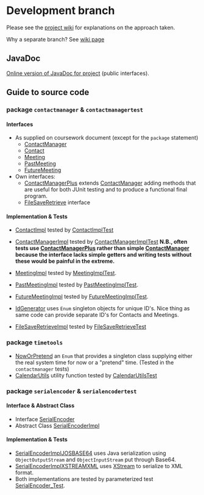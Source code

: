 # Development branch

Please see the [project wiki](https://github.com/BBK-PiJ-2014-66/cw4/wiki) for explanations on the approach taken.


Why a separate branch? See [wiki page](https://github.com/BBK-PiJ-2014-66/cw4/wiki/Packages,-the-use-of-%60development%60-and-branching)

## JavaDoc

[Online version of JavaDoc for project](http://bbk-pij-2014-66.github.io/cw4/javadoc/) (public interfaces).


## Guide to source code

### package `contactmanager` & `contactmanagertest`

#### Interfaces
* As supplied on coursework document (except for the `package` statement)
  * [ContactManager](src/uk/fictitiousurl/contactmanager/ContactManager.java)
  * [Contact](src/uk/fictitiousurl/contactmanager/Contact.java)
  * [Meeting](src/uk/fictitiousurl/contactmanager/Meeting.java)
  * [PastMeeting](src/uk/fictitiousurl/contactmanager/PastMeeting.java)
  * [FutureMeeting](src/uk/fictitiousurl/contactmanager/FutureMeeting.java)
* Own interfaces:
  * [ContactManagerPlus](src/uk/fictitiousurl/contactmanager/ContactManagerPlus.java) extends [ContactManager](src/uk/fictitiousurl/contactmanager/ContactManager.java) 
     adding methods that are useful for both JUnit testing and to produce a functional final program.
  * [FileSaveRetrieve](src/uk/fictitiousurl/contactmanager/FileSaveRetrieve.java) interface

#### Implementation & Tests
* [ContactImpl](src/uk/fictitiousurl/contactmanager/ContactImpl.java) tested by  [ContactImplTest](src/uk/fictitiousurl/contactmanagertest/ContactImplTest.java)
* [ContactManagerImpl](src/uk/fictitiousurl/contactmanager/ContactManagerImpl.java) tested by  [ContactManagerImplTest](src/uk/fictitiousurl/contactmanagertest/ContactManagerImplTest.java) 
**N.B., often tests use [ContactManagerPlus](src/uk/fictitiousurl/contactmanager/ContactManagerPlus.java) rather than simple  [ContactManager](src/uk/fictitiousurl/contactmanager/ContactManager.java) because the interface lacks simple getters and writing tests without these would be painful in the extreme.**
* [MeetingImpl](src/uk/fictitiousurl/contactmanager/MeetingImpl.java) tested by [MeetingImplTest](src/uk/fictitiousurl/contactmanagertest/MeetingImplTest.java).
* [PastMeetingImpl](src/uk/fictitiousurl/contactmanager/PastMeetingImpl.java) tested by [PastMeetingImplTest](src/uk/fictitiousurl/contactmanagertest/PastMeetingImplTest.java).
* [FutureMeetingImpl](src/uk/fictitiousurl/contactmanager/FutureMeetingImpl.java) tested by [FutureMeetingImplTest](src/uk/fictitiousurl/contactmanagertest/FutureMeetingImplTest.java).
* [IdGenerator](src/uk/fictitiousurl/contactmanager/IdGenerator.java) uses `Enum` singleton objects for unique ID's. 
Nice thing as same code can provide separate ID's for Contacts and Meetings.
 
* [FileSaveRetrieveImpl](src/uk/fictitiousurl/contactmanager/FileSaveRetrieveImpl.java) tested by [FileSaveRetrieveTest](src/uk/fictitiousurl/contactmanagertest/FileSaveRetrieveTest.java)


### package `timetools`
* [NowOrPretend](src/uk/fictitiousurl/timetools/NowOrPretend.java) an `Enum` that provides a singleton class supplying either the real system time for now or a "pretend" time. (Tested in the `contactmanager` tests)
* [CalendarUtils](src/uk/fictitiousurl/timetools/CalendarUtils.java) utility function tested by [CalendarUtilsTest](src/uk/fictitiousurl/timetoolstest/CalendarUtilsTest.java)

### package `serialencoder` & `serialencodertest`

#### Interface & Abstract Class
* Interface [SerialEncoder](src/uk/fictitiousurl/serialencoder/SerialEncoder.java) 
* Abstract Class [SerialEncoderImpl](src/uk/fictitiousurl/serialencoder/SerialEncoderImpl.java)

#### Implementation & Tests
* [SerialEncoderImplJOSBASE64](src/uk/fictitiousurl/serialencoder/SerialEncoderImplJOSBASE64.java) uses Java serialization using `ObjectOutputStream` and `ObjectInputStream` put through Base64.
* [SerialEncoderImplXSTREAMXML](src/uk/fictitiousurl/serialencoder/SerialEncoderImplXSTREAMXML.java) uses  [XStream](http://xstream.codehaus.org/) to serialize to XML format.
* Both implementations are tested by parameterized test [SerialEncoder_Test](src/uk/fictitiousurl/serialencodertest/SerialEncoder_Test.java).

